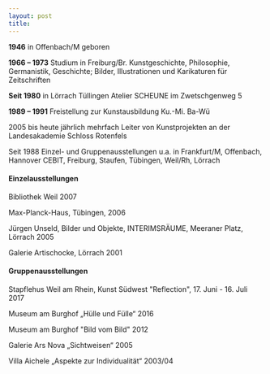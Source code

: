 ```yaml
---
layout: post
title: 
---
```


**1946** in Offenbach/M geboren

**1966 – 1973** Studium in Freiburg/Br.
Kunstgeschichte, Philosophie, Germanistik,
Geschichte; Bilder, Illustrationen und Karikaturen für Zeitschriften

**Seit 1980** in Lörrach Tüllingen
Atelier SCHEUNE im Zwetschgenweg 5

**1989 – 1991** Freistellung zur Kunstausbildung
Ku.-Mi. Ba-Wü

2005 bis heute jährlich mehrfach Leiter von Kunstprojekten an
der Landesakademie Schloss Rotenfels



Seit 1988 Einzel- und Gruppenausstellungen u.a. in Frankfurt/M, Offenbach, Hannover CEBIT, Freiburg, Staufen, Tübingen, Weil/Rh, Lörrach

#### Einzelausstellungen

Bibliothek Weil 2007

Max-Planck-Haus, Tübingen, 2006

Jürgen Unseld, Bilder und Objekte, INTERIMSRÄUME, Meeraner Platz, Lörrach 2005

Galerie Artischocke, Lörrach 2001


#### Gruppenausstellungen

Stapflehus Weil am Rhein, Kunst Südwest "Reflection", 17. Juni - 16. Juli 2017

Museum am Burghof „Hülle und Fülle“ 2016

Museum am Burghof "Bild vom Bild" 2012

Galerie Ars Nova „Sichtweisen“ 2005

Villa Aichele „Aspekte zur Individualität“ 2003/04




